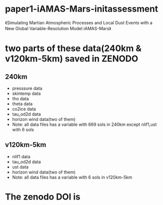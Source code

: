 # paper1-iAMAS-Mars-initassessment
《Simulating Martian Atmospheric Processes and Local Dust Events with a New Global Variable-Resolution Model iAMAS-Mars》
# two parts of these data(240km & v120km-5km) saved in ZENODO
## 240km
- presssure data
- skintemp data
- tho data
- theta data
- co2ice data
- tau_od2d data
- horizon wind data(two of them)
- Note: all data files has a variable with 669 sols in 240km except nlif1,ust with 6 sols
## v120km-5km
- nlif1 data
- tau_od2d data
- ust data
- horizon wind data(two of them)
- Note: all data files has a variable with 6 sols in v120km-5km
# The zenodo DOI is 
